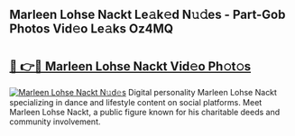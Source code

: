 ## Marleen Lohse Nackt Le𝚊k𝚎d N𝚞𝚍es - Part-Gob Photos Vid𝚎o Le𝚊ks Oz4MQ

# <h2><a href="http://fb3obmv.evod.top/?m=Marleen+Lohse+Nackt">🔗 👉🔴 Marleen Lohse Nackt Vid𝚎o Ph𝚘t𝚘s</a></h2>

[![Marleen Lohse Nackt N𝚞d𝚎s](https://i.imgur.com/8V9OHl7.gif)](http://fb3obmv.evod.top/?m=Marleen+Lohse+Nackt)
Digital personality Marleen Lohse Nackt specializing in dance and lifestyle content on social platforms. Meet Marleen Lohse Nackt, a public figure known for his charitable deeds and community involvement. 

